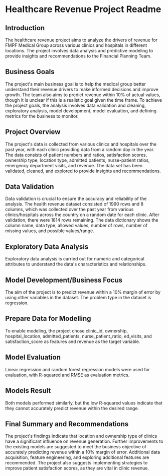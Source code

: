 # Healthcare Revenue Project Readme

## Introduction

The healthcare revenue project aims to analyze the drivers of revenue for FMPF Medical Group across various clinics and hospitals in different locations. The project involves data analysis and predictive modeling to provide insights and recommendations to the Financial Planning Team.

## Business Goals

The project's main business goal is to help the medical group better understand their revenue drivers to make informed decisions and improve growth. The team also aims to predict revenue within 10% of actual values, though it is unclear if this is a realistic goal given the time frame. To achieve the project goals, the analysis involves data validation and cleaning, exploratory analysis, model development, model evaluation, and defining metrics for the business to monitor.

## Project Overview

The project's data is collected from various clinics and hospitals over the past year, with each clinic providing data from a random day in the year. The data consists of patient numbers and ratios, satisfaction scores, ownership type, location type, admitted patients, nurse-patient ratios, emergency department visits, and revenue. The data set has been validated, cleaned, and explored to provide insights and recommendations.

## Data Validation

Data validation is crucial to ensure the accuracy and reliability of the analysis. The health revenue dataset consisted of 1990 rows and 8 columns, which was collected over the past year from various clinics/hospitals across the country on a random date for each clinic. After validation, there were 1814 rows remaining. The data dictionary shows the column name, data type, allowed values, number of rows, number of missing values, and possible values/range.

## Exploratory Data Analysis

Exploratory data analysis is carried out for numeric and categorical attributes to understand the data's characteristics and relationships.

## Model Development/Business Focus

The aim of the project is to predict revenue within a 10% margin of error by using other variables in the dataset. The problem type in the dataset is regression.

## Prepare Data for Modelling

To enable modeling, the project chose clinic_id, ownership, hospital_location, admitted_patients, nurse_patient_ratio, ed_visits, and satisfaction_score as features and revenue as the target variable.

## Model Evaluation

Linear regression and random forest regression models were used for evaluation, with R-squared and RMSE as evaluation metrics.

## Models Result

Both models performed similarly, but the low R-squared values indicate that they cannot accurately predict revenue within the desired range.

## Final Summary and Recommendations

The project's findings indicate that location and ownership type of clinics have a significant influence on revenue generation. Further improvements to the existing models are suggested to meet the business objective of accurately predicting revenue within a 10% margin of error. Additional data acquisition, feature engineering, and exploring additional features are recommended. The project also suggests implementing strategies to improve patient satisfaction scores, as they are vital in clinic revenue.

